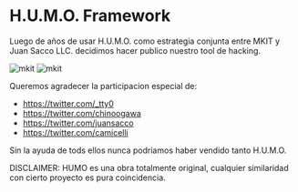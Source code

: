 <h1>H.U.M.O. Framework</h1>

Luego de años de usar H.U.M.O. como estrategia conjunta entre MKIT y Juan Sacco LLC. decidimos hacer publico nuestro tool de hacking.

![mkit](https://www.mkit.com.ar/mkit.png)
![mkit](http://s8.postimg.org/8nj6q7lqt/logointerweb1.png)

Queremos agradecer la participacion especial de:

  - https://twitter.com/_tty0
  - https://twitter.com/chinoogawa
  - https://twitter.com/juansacco
  - https://twitter.com/camicelli

Sin la ayuda de tods ellos nunca podriamos haber vendido tanto H.U.M.O.

DISCLAIMER: HUMO es una obra totalmente original, cualquier similaridad con cierto proyecto es pura coincidencia.
